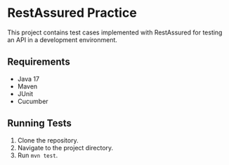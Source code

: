 # RestAssured Practice

This project contains test cases implemented with RestAssured for testing an API in a development environment.

## Requirements

- Java 17
- Maven
- JUnit
- Cucumber

## Running Tests

1. Clone the repository.
2. Navigate to the project directory.
3. Run `mvn test`.
